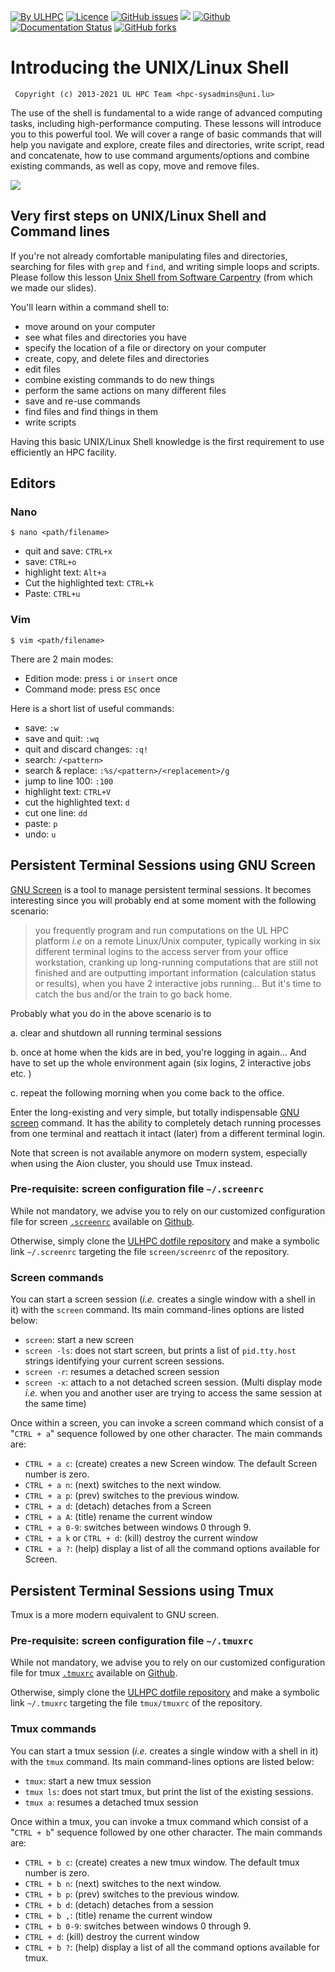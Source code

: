[![By ULHPC](https://img.shields.io/badge/by-ULHPC-blue.svg)](https://hpc.uni.lu) [![Licence](https://img.shields.io/badge/license-GPL--3.0-blue.svg)](http://www.gnu.org/licenses/gpl-3.0.html) [![GitHub issues](https://img.shields.io/github/issues/ULHPC/tutorials.svg)](https://github.com/ULHPC/tutorials/issues/) [![](https://img.shields.io/badge/slides-PDF-red.svg)](https://github.com/ULHPC/tutorials/raw/devel/linux-shell/slides.pdf) [![Github](https://img.shields.io/badge/sources-github-green.svg)](https://github.com/ULHPC/tutorials/tree/devel/linux-shell/) [![Documentation Status](http://readthedocs.org/projects/ulhpc-tutorials/badge/?version=latest)](http://ulhpc-tutorials.readthedocs.io/en/latest/linux-shell/) [![GitHub forks](https://img.shields.io/github/stars/ULHPC/tutorials.svg?style=social&label=Star)](https://github.com/ULHPC/tutorials)                                                                                                                                                                                                           

# Introducing the UNIX/Linux Shell

     Copyright (c) 2013-2021 UL HPC Team <hpc-sysadmins@uni.lu>

The use of the shell is fundamental to a wide range of advanced computing tasks, including high-performance computing. These lessons will introduce you to this powerful tool.
We will cover a range of basic commands that will help you navigate and explore, create files and directories, write script, read and concatenate, how to use command arguments/options and combine existing commands, as well as copy, move and remove files.

 [![](https://github.com/ULHPC/tutorials/raw/devel/linux-shell/cover_slides.png)](https://github.com/ULHPC/tutorials/raw/devel/linux-shell/slides.pdf)

## Very first steps on UNIX/Linux Shell and Command lines

If you're not already comfortable manipulating files and directories, searching for files with `grep` and `find`, and writing simple loops and scripts. Please follow this lesson [Unix Shell from Software Carpentry](https://swcarpentry.github.io/shell-novice/) (from which we made our slides).

You'll learn within a command shell to:

* move around on your computer
* see what files and directories you have
* specify the location of a file or directory on your computer
* create, copy, and delete files and directories
* edit files
* combine existing commands to do new things
* perform the same actions on many different files
* save and re-use commands
* find files and find things in them
* write scripts

Having this basic UNIX/Linux Shell knowledge is the first requirement to use efficiently an HPC facility.

## Editors
### Nano

`$ nano <path/filename>`

* quit and save: `CTRL+x`
* save: `CTRL+o`
* highlight text: `Alt+a`
* Cut the highlighted text: `CTRL+k`
* Paste: `CTRL+u`


### Vim

`$ vim <path/filename>`

There are 2 main modes:

* Edition mode: press `i` or `insert` once
* Command mode: press `ESC` once

Here is a short list of useful commands:

* save: `:w`
* save and quit: `:wq`
* quit and discard changes: `:q!`
* search: `/<pattern>`
* search & replace: `:%s/<pattern>/<replacement>/g`
* jump to line 100: `:100`
* highlight text: `CTRL+V`
* cut the highlighted text: `d`
* cut one line: `dd`
* paste: `p`
* undo: `u`

## Persistent Terminal Sessions using GNU Screen

[GNU Screen](http://www.gnu.org/software/screen/) is a tool to manage persistent terminal sessions.
It becomes interesting since you will probably end at some moment with the following  scenario:

> you frequently program and run computations on the UL HPC platform _i.e_ on a remote Linux/Unix computer, typically working in six different terminal logins to the access server from your office workstation, cranking up long-running computations that are still not finished and are outputting important information (calculation status or results), when you have 2 interactive jobs running... But it's time to catch the bus and/or the train to go back home.

Probably what you do in the above scenario is to

a. clear and shutdown all running terminal sessions

b. once at home when the kids are in bed, you're logging in again... And have to set up the whole environment again (six logins, 2 interactive jobs etc. )

c. repeat the following morning when you come back to the office.

Enter the long-existing and very simple, but totally indispensable [GNU screen](http://www.gnu.org/software/screen/) command. It has the ability to completely detach running processes from one terminal and reattach it intact (later) from a different terminal login.

Note that screen is not available anymore on modern system, especially when using the Aion cluster, you should use Tmux instead.

### Pre-requisite: screen configuration file `~/.screenrc`

While not mandatory, we advise you to rely on our customized configuration file for screen [`.screenrc`](https://github.com/ULHPC/dotfiles/blob/master/screen/.screenrc) available on [Github](https://github.com/ULHPC/dotfiles/blob/master/screen/.screenrc).

Otherwise, simply clone the [ULHPC dotfile repository](https://github.com/ULHPC/dotfiles/) and make a symbolic link `~/.screenrc` targeting the file `screen/screenrc` of the repository.

### Screen commands

You can start a screen session (_i.e._ creates a single window with a shell in it) with the `screen` command.
Its main command-lines options are listed below:

* `screen`: start a new screen
* `screen -ls`: does not start screen, but prints a list of `pid.tty.host` strings identifying your current screen sessions.
* `screen -r`: resumes a detached screen session
* `screen -x`: attach to a not detached screen session. (Multi display mode _i.e._ when you and another user are trying to access the same session at the same time)


Once within a screen, you can invoke a screen command which consist of a "`CTRL + a`" sequence followed by one other character. The main commands are:

* `CTRL + a c`: (create) creates a new Screen window. The default Screen number is zero.
* `CTRL + a n`: (next) switches to the next window.
* `CTRL + a p`: (prev) switches to the previous window.
* `CTRL + a d`: (detach) detaches from a Screen
* `CTRL + a A`: (title) rename the current window
* `CTRL + a 0-9`: switches between windows 0 through 9.
* `CTRL + a k` or `CTRL + d`: (kill) destroy the current window
* `CTRL + a ?`: (help) display a list of all the command options available for Screen.

## Persistent Terminal Sessions using Tmux

Tmux is a more modern equivalent to GNU screen.

### Pre-requisite: screen configuration file `~/.tmuxrc`

While not mandatory, we advise you to rely on our customized configuration file for tmux [`.tmuxrc`](https://github.com/ULHPC/dotfiles/blob/master/tmux/.tmuxrc) available on [Github](https://github.com/ULHPC/dotfiles/blob/master/tmux/.tmuxrc).

Otherwise, simply clone the [ULHPC dotfile repository](https://github.com/ULHPC/dotfiles/) and make a symbolic link `~/.tmuxrc` targeting the file `tmux/tmuxrc` of the repository.

### Tmux commands

You can start a tmux session (_i.e._ creates a single window with a shell in it) with the `tmux` command.
Its main command-lines options are listed below:

* `tmux`: start a new tmux session
* `tmux ls`: does not start tmux, but print the list of the existing sessions.
* `tmux a`: resumes a detached tmux session

Once within a tmux, you can invoke a tmux command which consist of a "`CTRL + b`" sequence followed by one other character. The main commands are:

* `CTRL + b c`: (create) creates a new tmux window. The default tmux number is zero.
* `CTRL + b n`: (next) switches to the next window.
* `CTRL + b p`: (prev) switches to the previous window.
* `CTRL + b d`: (detach) detaches from a session
* `CTRL + b ,`: (title) rename the current window
* `CTRL + b 0-9`: switches between windows 0 through 9.
* `CTRL + d`: (kill) destroy the current window
* `CTRL + b ?`: (help) display a list of all the command options available for tmux.
